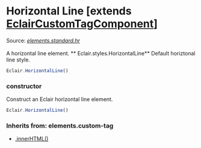 # Horizontal Line [extends [EclairCustomTagComponent](https://github.com/SamGarlick/Eclair/tree/main/docs/elements/custom-tag.md)]
Source: [_elements.standard.hr_](https://github.com/SamGarlick/Eclair/tree/main/src/elements/standard/hr.js)<br/><br/>
A horizontal line element.
**
Eclair.styles.HorizontalLine**  Default horiztonal line style.
```javascript
Eclair.HorizontalLine()
```
### constructor
Construct an Eclair horizontal line element.
```javascript
Eclair.HorizontalLine()
```

### Inherits from: elements.custom-tag
 - [.innerHTML()](https://github.com/SamGarlick/Eclair/tree/main/docs/elements/custom-tag.md#innerHTML)